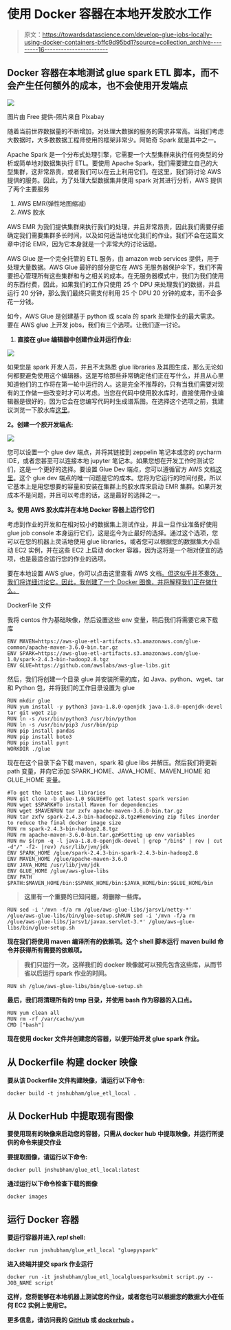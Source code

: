 # 使用 Docker 容器在本地开发胶水工作

> 原文：<https://towardsdatascience.com/develop-glue-jobs-locally-using-docker-containers-bffc9d95bd1?source=collection_archive---------16----------------------->

## Docker 容器在本地测试 glue spark ETL 脚本，而不会产生任何额外的成本，也不会使用开发端点

![](img/4b5e82130a1407513c0618fa7322f8df.png)

图片由 Free 提供-照片来自 Pixabay

随着当前世界数据量的不断增加，对处理大数据的服务的需求非常高。当我们考虑大数据时，大多数数据工程师使用的框架非常少。阿帕奇 Spark 就是其中之一。

Apache Spark 是一个分布式处理引擎，它需要一个大型集群来执行任何类型的分析或简单地对数据集执行 ETL。要使用 Apache Spark，我们需要建立自己的大型集群，这非常昂贵，或者我们可以在云上利用它们。在这里，我们将讨论 AWS 提供的服务。因此，为了处理大型数据集并使用 spark 对其进行分析，AWS 提供了两个主要服务

1.  AWS EMR(弹性地图缩减)
2.  AWS 胶水

AWS EMR 为我们提供集群来执行我们的处理，并且非常昂贵，因此我们需要仔细确定我们需要集群多长时间，以及如何适当地优化我们的作业。我们不会在这篇文章中讨论 EMR，因为它本身就是一个非常大的讨论话题。

AWS Glue 是一个完全托管的 ETL 服务，由 amazon web services 提供，用于处理大量数据。AWS Glue 最好的部分是它在 AWS 无服务器保护伞下，我们不需要担心管理所有这些集群和与之相关的成本。在无服务器模式中，我们为我们使用的东西付费，因此，如果我们的工作只使用 25 个 DPU 来处理我们的数据，并且运行 20 分钟，那么我们最终只需支付利用 25 个 DPU 20 分钟的成本，而不会多花一分钱。

如今，AWS Glue 是创建基于 python 或 scala 的 spark 处理作业的最大需求。要在 AWS glue 上开发 jobs，我们有三个选项。让我们逐一讨论。

1.  **直接在 glue 编辑器中创建作业并运行作业:**

![](img/7799fb86f752e6667b8f7abfdc802777.png)

如果您是 spark 开发人员，并且不太熟悉 glue libraries 及其图生成，那么无论如何都要避免使用这个编辑器。这是写给那些非常确定他们正在写什么，并且从心里知道他们的工作将在第一轮中运行的人。这是完全不推荐的，只有当我们需要对现有的工作做一些改变时才可以考虑。当您在代码中使用胶水库时，直接使用作业编辑器是很好的，因为它会在您编写代码时生成谱系图。在选择这个选项之前，我建议浏览一下胶水库[这里](https://docs.aws.amazon.com/glue/latest/dg/aws-glue-programming-python-transforms.html)。

**2。创建一个胶开发端点:**

![](img/6a577e835727f48b5521a709b87e2ce5.png)

您可以设置一个 glue dev 端点，并将其链接到 zeppelin 笔记本或您的 pycharm IDE，或者您甚至可以连接本地 jupyter 笔记本。如果您想在开发工作时测试它们，这是一个更好的选择。要设置 Glue Dev 端点，您可以遵循官方 AWS 文档[这里](https://docs.aws.amazon.com/glue/latest/dg/dev-endpoint.html)。这个 glue dev 端点的唯一问题是它的成本。您将为它运行的时间付费，所以它基本上是用您想要的容量和安装在集群上的胶水库来启动 EMR 集群。如果开发成本不是问题，并且可以考虑的话，这是最好的选择之一。

**3。使用 AWS 胶水库并在本地 Docker 容器上运行它们**

考虑到作业的开发和在相对较小的数据集上测试作业，并且一旦作业准备好使用 glue job console 本身运行它们，这是迄今为止最好的选择。通过这个选项，您可以在您的机器上灵活地使用 glue libraries，或者您可以根据您的数据集大小启动 EC2 实例，并在这些 EC2 上启动 docker 容器，因为这将是一个相对便宜的选项，也是最适合运行您的作业的选项。

要在本地设置 AWS glue，你可以点击这里查看 AWS 文档[。但这似乎并不奏效，我们将详细讨论它。因此，我创建了一个 Docker 图像，并将解释我们正在做什么。](https://docs.aws.amazon.com/glue/latest/dg/aws-glue-programming-etl-libraries.html)

DockerFile 文件

我将 centos 作为基础映像，然后设置这些 env 变量，稍后我们将需要它来下载库

```
ENV MAVEN=https://aws-glue-etl-artifacts.s3.amazonaws.com/glue-common/apache-maven-3.6.0-bin.tar.gz
ENV SPARK=https://aws-glue-etl-artifacts.s3.amazonaws.com/glue-1.0/spark-2.4.3-bin-hadoop2.8.tgz
ENV GLUE=https://github.com/awslabs/aws-glue-libs.git
```

然后，我们将创建一个目录 glue 并安装所需的库，如 Java、python、wget、tar 和 Python 包，并将我们的工作目录设置为 glue

```
RUN mkdir glue
RUN yum install -y python3 java-1.8.0-openjdk java-1.8.0-openjdk-devel tar git wget zip
RUN ln -s /usr/bin/python3 /usr/bin/python
RUN ln -s /usr/bin/pip3 /usr/bin/pip
RUN pip install pandas
RUN pip install boto3
RUN pip install pynt
WORKDIR ./glue
```

现在在这个目录下会下载 maven，spark 和 glue libs 并解压。然后我们将更新 path 变量，并向它添加 SPARK_HOME、JAVA_HOME、MAVEN_HOME 和 GLUE_HOME 变量。

```
#To get the latest aws libraries
RUN git clone -b glue-1.0 $GLUE#To get latest spark version
RUN wget $SPARK#To install Maven for dependencies
RUN wget $MAVENRUN tar zxfv apache-maven-3.6.0-bin.tar.gz
RUN tar zxfv spark-2.4.3-bin-hadoop2.8.tgz#Removing zip files inorder to reduce the final docker image size
RUN rm spark-2.4.3-bin-hadoop2.8.tgz
RUN rm apache-maven-3.6.0-bin.tar.gz#Setting up env variables
RUN mv $(rpm -q -l java-1.8.0-openjdk-devel | grep "/bin$" | rev | cut -d"/" -f2- |rev) /usr/lib/jvm/jdk
ENV SPARK_HOME /glue/spark-2.4.3-bin-spark-2.4.3-bin-hadoop2.8
ENV MAVEN_HOME /glue/apache-maven-3.6.0
ENV JAVA_HOME /usr/lib/jvm/jdk
ENV GLUE_HOME /glue/aws-glue-libs
ENV PATH $PATH:$MAVEN_HOME/bin:$SPARK_HOME/bin:$JAVA_HOME/bin:$GLUE_HOME/bin
```

> **这里有一个重要的已知问题，将删除一些库**[](https://github.com/awslabs/aws-glue-libs/issues/25)****。****

```
RUN sed -i '/mvn -f/a rm /glue/aws-glue-libs/jarsv1/netty-*' /glue/aws-glue-libs/bin/glue-setup.shRUN sed -i '/mvn -f/a rm /glue/aws-glue-libs/jarsv1/javax.servlet-3.*' /glue/aws-glue-libs/bin/glue-setup.sh
```

**现在我们将使用 maven 编译所有的依赖项。这个 shell 脚本运行 maven build 命令并获得所有需要的依赖项。**

> **我们只运行一次，这样我们的 docker 映像就可以预先包含这些库，从而节省以后运行 spark 作业的时间。**

```
RUN sh /glue/aws-glue-libs/bin/glue-setup.sh
```

**最后，我们将清理所有的 tmp 目录，并使用 bash 作为容器的入口点。**

```
RUN yum clean all
RUN rm -rf /var/cache/yum
CMD ["bash"]
```

**现在使用 docker 文件并创建您的容器，以便开始开发 glue spark 作业。**

## **从 Dockerfile 构建 docker 映像**

**要从该 Dockerfile 文件构建映像，请运行以下命令:**

```
docker build -t jnshubham/glue_etl_local .
```

## **从 DockerHub 中提取现有图像**

**要使用现有的映像来启动您的容器，只需从 docker hub 中提取映像，并运行所提供的命令来提交作业**

**要提取图像，请运行以下命令:**

```
docker pull jnshubham/glue_etl_local:latest
```

**通过运行以下命令检查下载的图像**

```
docker images
```

## **运行 Docker 容器**

**要运行容器并进入 *repl* shell:**

```
docker run jnshubham/glue_etl_local "gluepyspark"
```

**进入终端并提交 spark 作业运行**

```
docker run -it jnshubham/glue_etl_localgluesparksubmit script.py --JOB_NAME script
```

**这样，您将能够在本地机器上测试您的作业，或者您也可以根据您的数据大小在任何 EC2 实例上使用它。**

**更多信息，请访问我的 [GitHub](https://github.com/jnshubham/aws-glue-local-etl-docker) 或 [dockerhub](https://hub.docker.com/repository/docker/jnshubham/glue_etl_local) 。**